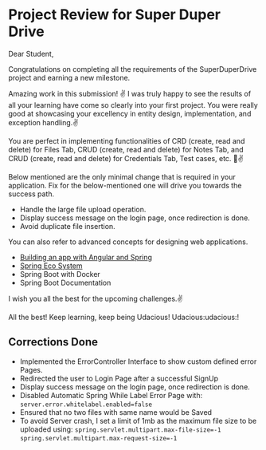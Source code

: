 # Project Review for Super Duper Drive

Dear Student,

Congratulations on completing all the requirements of the SuperDuperDrive project and earning a new milestone.

Amazing work in this submission! ✌ I was truly happy to see the results of all your learning have come so clearly into your first project. You were really good at showcasing your excellency in entity design, implementation, and exception handling.✌

You are perfect in implementing functionalities of CRD (create, read and delete) for Files Tab, CRUD (create, read and delete) for Notes Tab, and CRUD (create, read and delete) for Credentials Tab, Test cases, etc. 👏✌

Below mentioned are the only minimal change that is required in your application. Fix for the below-mentioned one will drive you towards the success path.

* Handle the large file upload operation.
* Display success message on the login page, once redirection is done.
* Avoid duplicate file insertion.

You can also refer to advanced concepts for designing web applications.

* [Building an app with Angular and Spring](https://developer.okta.com/blog/2019/05/13/angular-8-spring-boot-2)
* [Spring Eco System](https://stackify.com/spring-boot-level-up/)
* Spring Boot with Docker
* Spring Boot Documentation

I wish you all the best for the upcoming challenges.✌

All the best!
Keep learning, keep being Udacious! Udacious:udacious:!

## Corrections Done

* Implemented the ErrorController Interface to show custom defined error Pages.
* Redirected the user to Login Page after a successful SignUp
* Display success message on the login page, once redirection is done.
* Disabled Automatic Spring While Label Error Page with:
 `server.error.whitelabel.enabled=false`
* Ensured that no two files with same name would be Saved
* To avoid Server crash, I set a limit of 1mb as the maximum file size to be uploaded using:
 `spring.servlet.multipart.max-file-size=-1`
 `spring.servlet.multipart.max-request-size=-1`
